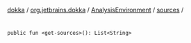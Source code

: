 [dokka](../../../index.md) / [org.jetbrains.dokka](../../index.md) / [AnalysisEnvironment](../index.md) / [sources](index.md) / [<get-sources>](_get-sources_.md)

# <get-sources>

```
public fun <get-sources>(): List<String>
```
